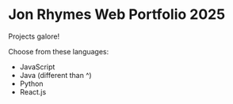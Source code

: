 # Jon Rhymes Web Portfolio 2025

Projects galore!

Choose from these languages:
* JavaScript
* Java (different than ^)
* Python
* React.js